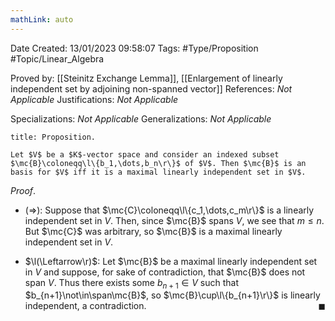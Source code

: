 ```yaml
---
mathLink: auto
---
```


<div class="topSpace"></div>

Date Created: 13/01/2023 09:58:07
Tags: #Type/Proposition #Topic/Linear_Algebra

Proved by: [[Steinitz Exchange Lemma]], [[Enlargement of linearly independent set by adjoining non-spanned vector]]
References: _Not Applicable_
Justifications: _Not Applicable_

Specializations: _Not Applicable_
Generalizations: _Not Applicable_

``` ad-Proposition
title: Proposition.

Let $V$ be a $K$-vector space and consider an indexed subset $\mc{B}\coloneqq\l\{b_1,\dots,b_n\r\}$ of $V$. Then $\mc{B}$ is an basis for $V$ iff it is a maximal linearly independent set in $V$.

```

_Proof_.
* ($\Rightarrow$): Suppose that $\mc{C}\coloneqq\l\{c_1,\dots,c_m\r\}$ is a linearly independent set in $V$. Then, since $\mc{B}$ spans $V$, we see that $m\leq n$. But $\mc{C}$ was arbitrary, so $\mc{B}$ is a maximal linearly independent set in $V$.

* $\l(\Leftarrow\r)$: Let $\mc{B}$ be a maximal linearly independent set in $V$ and suppose, for sake of contradiction, that $\mc{B}$ does not span $V$. Thus there exists some $b_{n+1}\in V$ such that $b_{n+1}\not\in\span\mc{B}$, so $\mc{B}\cup\l\{b_{n+1}\r\}$ is linearly independent, a contradiction.<span style="float:right;">$\blacksquare$</span>
